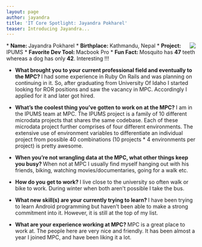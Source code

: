 ```yaml
---
layout: page
author: jayandra
title: 'IT Core Spotlight: Jayandra Pokharel'
teaser: Introducing Jayandra...
---
```


<img src="http://1.gravatar.com/avatar/ed6a6bd490d6b8427fdb8e7a3370dcd4?s=200" style="float:right"/>
* <b> Name: </b> 			Jayandra Pokharel
* <b> Birthplace: </b> 		Kathmandu, Nepal
* <b> Project: </b> 		IPUMS
* <b> Favorite Dev Tool: </b> Macbook Pro
* <b> Fun Fact: </b>		Mosquito has <b>47</b> teeth whereas a dog has only <b>42</b>. Interesting !!!


* <b> What brought you to your current professional field and eventually to the MPC? </b>
I had some experience in Ruby On Rails and was planning on continuing in it. So, after graduating from University Of Idaho I started looking for ROR positions and saw the vacancy in MPC. Accordingly I applied for it and later got hired.


* <b> What’s the coolest thing you’ve gotten to work on at the MPC? </b> 
I am in the IPUMS team at MPC. The IPUMS project is a family of 10 different microdata projects that shares the same codebase. Each of these microdata project further comprises of four different environments. The extensive use of environment variables to differentiate an individual project from possible 40 combinations (10 projects * 4 environments per project) is pretty awesome. 


* <b> When you’re not wrangling data at the MPC, what other things keep you busy? </b> 
When not at MPC I usually find myself hanging out with his friends, biking, watching movies/documentaries, going for a walk etc.


* <b> How do you get to work? </b> 
I live close to the university so often walk or bike to work. During winter when both aren't possible I take the bus.


* <b> What new skill(s) are your currently trying to learn? </b> 
I have been trying to learn Android programming but haven't been able to make a strong commitment into it. However, it is still at the top of my list.


* <b> What are your experience working at MPC? </b> 
MPC is a great place to work at. The people here are very nice and friendly. It has been almost a year I joined MPC, and have been liking it a lot.